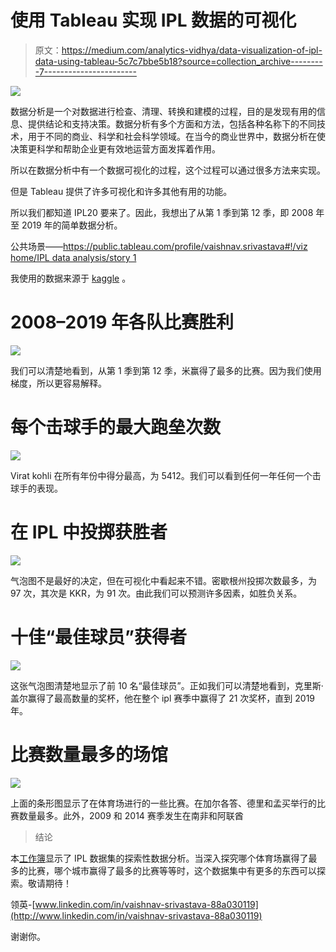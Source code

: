 # 使用 Tableau 实现 IPL 数据的可视化

> 原文：<https://medium.com/analytics-vidhya/data-visualization-of-ipl-data-using-tableau-5c7c7bbe5b18?source=collection_archive---------7----------------------->

![](img/5c12f847ba3a7d974106b249820c6215.png)

数据分析是一个对数据进行检查、清理、转换和建模的过程，目的是发现有用的信息、提供结论和支持决策。数据分析有多个方面和方法，包括各种名称下的不同技术，用于不同的商业、科学和社会科学领域。在当今的商业世界中，数据分析在使决策更科学和帮助企业更有效地运营方面发挥着作用。

所以在数据分析中有一个数据可视化的过程，这个过程可以通过很多方法来实现。

但是 Tableau 提供了许多可视化和许多其他有用的功能。

所以我们都知道 IPL20 要来了。因此，我想出了从第 1 季到第 12 季，即 2008 年至 2019 年的简单数据分析。

公共场景——[https://public.tableau.com/profile/vaishnav.srivastava#!/viz home/IPL data analysis/story 1](https://public.tableau.com/profile/vaishnav.srivastava#!/vizhome/IPLdataanalysis/Story1)

我使用的数据来源于 [kaggle](https://www.kaggle.com/ravijee/ipl-2008-to-2019) 。

# **2008–2019 年各队比赛胜利**

![](img/10dbb9cb2c5ec7b2d05a6110c126feb6.png)

我们可以清楚地看到，从第 1 季到第 12 季，米赢得了最多的比赛。因为我们使用梯度，所以更容易解释。

# 每个击球手的最大跑垒次数

![](img/f767597552382917fcaa3e01213cd66d.png)

Virat kohli 在所有年份中得分最高，为 5412。我们可以看到任何一年任何一个击球手的表现。

# 在 IPL 中投掷获胜者

![](img/2396dbcbf0254cf1fb34e99afc9f31b8.png)

气泡图不是最好的决定，但在可视化中看起来不错。密歇根州投掷次数最多，为 97 次，其次是 KKR，为 91 次。由此我们可以预测许多因素，如胜负关系。

# 十佳“最佳球员”获得者

![](img/263891647e3beb8204438c48e72a5909.png)

这张气泡图清楚地显示了前 10 名“最佳球员”。正如我们可以清楚地看到，克里斯·盖尔赢得了最高数量的奖杯，他在整个 ipl 赛季中赢得了 21 次奖杯，直到 2019 年。

# 比赛数量最多的场馆

![](img/3128014ac2476f6c321b383ec1110827.png)

上面的条形图显示了在体育场进行的一些比赛。在加尔各答、德里和孟买举行的比赛数量最多。此外，2009 和 2014 赛季发生在南非和阿联酋

> 结论

本[工作簿](https://public.tableau.com/profile/vaishnav.srivastava#!/vizhome/IPLdataanalysis/Story1)显示了 IPL 数据集的探索性数据分析。当深入探究哪个体育场赢得了最多的比赛，哪个城市赢得了最多的比赛等等时，这个数据集中有更多的东西可以探索。敬请期待！

领英-[www.linkedin.com/in/vaishnav-srivastava-88a030119](http://www.linkedin.com/in/vaishnav-srivastava-88a030119)

谢谢你。
